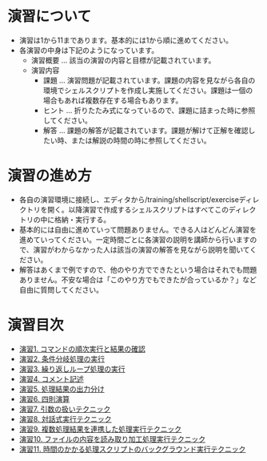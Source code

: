 # 演習について
- 演習は1から11まであります。基本的には1から順に進めてください。
- 各演習の中身は下記のようになっています。
  - 演習概要 … 該当の演習の内容と目標が記載されています。
  - 演習内容
    - 課題 … 演習問題が記載されています。課題の内容を見ながら各自の環境でシェルスクリプトを作成し実施してください。課題は一個の場合もあれば複数存在する場合もあります。
    - ヒント … 折りたたみ式になっているので、課題に詰まった時に参照してください。
    - 解答 … 課題の解答が記載されています。課題が解けて正解を確認したい時、または解説の時間の時に参照してください。

# 演習の進め方
  - 各自の演習環境に接続し、エディタから/training/shellscript/exerciseディレクトリを開く。以降演習で作成するシェルスクリプトはすべてこのディレクトリの中に格納・実行する。
  - 基本的には自由に進めていって問題ありません。できる人はどんどん演習を進めていってください。一定時間ごとに各演習の説明を講師から行いますので、演習がわからなかった人は該当の演習の解答を見ながら説明を聞いてください。
  - 解答はあくまで例ですので、他のやり方でできたという場合はそれでも問題ありません。不安な場合は「このやり方でもできたが合っているか？」など自由に質問してください。
# 演習目次

- [演習1. コマンドの順次実行と結果の確認](./演習1.md)
- [演習2. 条件分岐処理の実行](./演習2.md)
- [演習3. 繰り返しループ処理の実行](./演習3.md)
- [演習4. コメント記述](./演習4.md)
- [演習5. 処理結果の出力分け](./演習5.md)
- [演習6. 四則演算](./演習6.md)
- [演習7. 引数の扱いテクニック](./演習7.md)
- [演習8. 対話式実行テクニック](./演習8.md)
- [演習9. 複数処理結果を連携した処理実行テクニック](./演習9.md)
- [演習10. ファイルの内容を読み取り加工処理実行テクニック](./演習10.md)
- [演習11. 時間のかかる処理スクリプトのバックグラウンド実行テクニック](./演習11.md)